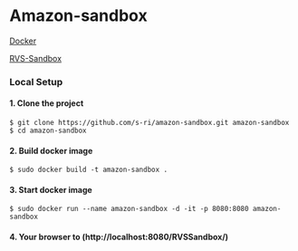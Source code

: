 # Amazon-sandbox

[Docker](https://www.docker.com/get-started)

[RVS-Sandbox](https://developer.amazon.com/ja/docs/in-app-purchasing/iap-rvs-for-android-apps.html#setting-up-the-rvs-sandbox)

### Local Setup
#### 1. Clone the project
    $ git clone https://github.com/s-ri/amazon-sandbox.git amazon-sandbox
    $ cd amazon-sandbox

#### 2. Build docker image
    $ sudo docker build -t amazon-sandbox .

#### 3. Start docker image
    $ sudo docker run --name amazon-sandbox -d -it -p 8080:8080 amazon-sandbox

#### 4. Your browser to (http://localhost:8080/RVSSandbox/)
